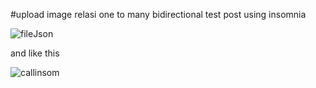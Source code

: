 #upload image relasi one to many bidirectional
test post using insomnia 

![fileJson](https://user-images.githubusercontent.com/44188650/108147554-a6117500-7101-11eb-92aa-fbdc80187bb9.png)



and like this

![callinsom](https://user-images.githubusercontent.com/44188650/108147665-e113a880-7101-11eb-805c-d40371b5c79d.png)






